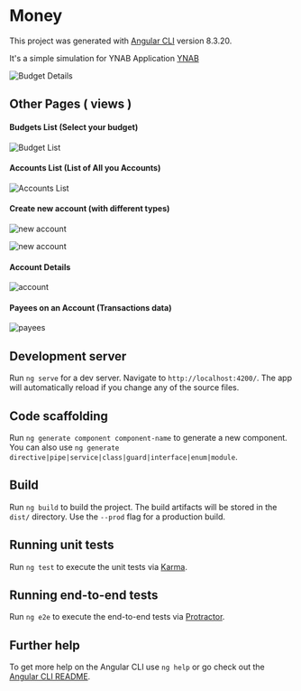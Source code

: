 # Money

This project was generated with [Angular CLI](https://github.com/angular/angular-cli) version 8.3.20.

It's a simple simulation for YNAB Application [YNAB](https://app.youneedabudget.com/)

![Budget Details](https://i.ibb.co/fX31FzR/home.png)

## Other Pages ( views )

#### Budgets List (Select your budget)

![Budget List](https://i.ibb.co/V2RdBV7/1.png)

#### Accounts List (List of All you Accounts)

![Accounts List](https://i.ibb.co/fqmM8Lz/accounts.png)

#### Create new account (with different types)

![new account](https://i.ibb.co/XkQhv87/new.png)

![new account](https://i.ibb.co/mh9yG7k/333.png)

#### Account Details

![account](https://i.ibb.co/MkzBMTW/details.png)

#### Payees on an Account (Transactions data)

![payees](https://i.ibb.co/vhhDcpk/payee.png)

## Development server

Run `ng serve` for a dev server. Navigate to `http://localhost:4200/`. The app will automatically reload if you change any of the source files.

## Code scaffolding

Run `ng generate component component-name` to generate a new component. You can also use `ng generate directive|pipe|service|class|guard|interface|enum|module`.

## Build

Run `ng build` to build the project. The build artifacts will be stored in the `dist/` directory. Use the `--prod` flag for a production build.

## Running unit tests

Run `ng test` to execute the unit tests via [Karma](https://karma-runner.github.io).

## Running end-to-end tests

Run `ng e2e` to execute the end-to-end tests via [Protractor](http://www.protractortest.org/).

## Further help

To get more help on the Angular CLI use `ng help` or go check out the [Angular CLI README](https://github.com/angular/angular-cli/blob/master/README.md).
